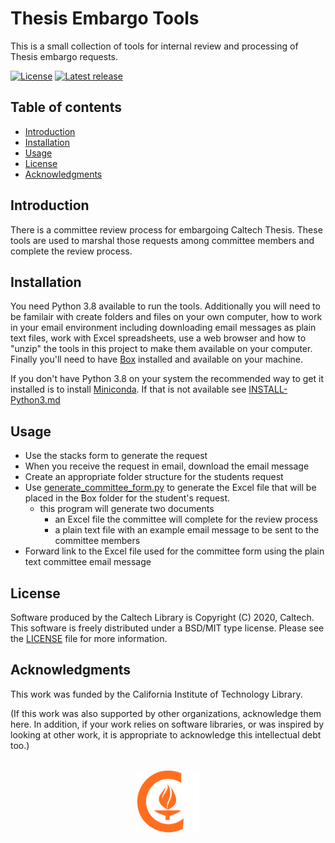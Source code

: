 Thesis Embargo Tools
=====================================================

This is a small collection of tools for internal review and processing 
of Thesis embargo requests.

[![License](https://img.shields.io/badge/License-BSD%203--Clause-blue.svg?style=flat-square)](https://choosealicense.com/licenses/bsd-3-clause)
[![Latest release](https://img.shields.io/github/v/release/caltechlibrary/template.svg?style=flat-square&color=b44e88)](https://github.com/caltechlibrary/thesis_embargo_tools/releases)


Table of contents
-----------------

* [Introduction](#introduction)
* [Installation](#installation)
* [Usage](#usage)
* [License](#license)
* [Acknowledgments](#authors-and-acknowledgments)


Introduction
------------

There is a committee review process for embargoing Caltech Thesis.
These tools are used to marshal those requests among committee 
members and complete the review process.


Installation
------------

You need Python 3.8 available to run the tools. Additionally
you will need to be familair with create folders and files on your
own computer, how to work in your email environment including
downloading email messages as plain text files,
work with Excel spreadsheets, use a web browser and how to "unzip"
the tools in this project to make them available on your computer.
Finally you'll need to have [Box](https://www.imss.caltech.edu/box) 
installed and available on your machine.

If you don't have Python 3.8 on your system the recommended
way to get it installed is to install [Miniconda](https://docs.conda.io/en/latest/miniconda.html). If that
is not available see [INSTALL-Python3.md](INSTALL-Python3.md) 


Usage
-----

+ Use the stacks form to generate the request
+ When you receive the request in email, download the email message
+ Create an appropriate folder structure for the students request
+ Use [generate_committee_form.py](docs/generate_committee_form.md) to generate the Excel file that will be placed in the Box folder for the student's request.
    + this program will generate two documents
        + an Excel file the committee will complete for the review process
        + a plain text file with an example email message to be sent to the committee members
+ Forward link to the Excel file used for the committee form using the plain text committee email message


License
-------

Software produced by the Caltech Library is Copyright (C) 2020, Caltech.  This software is freely distributed under a BSD/MIT type license.  Please see the [LICENSE](LICENSE) file for more information.


Acknowledgments
---------------

This work was funded by the California Institute of Technology Library.

(If this work was also supported by other organizations, acknowledge them here.  In addition, if your work relies on software libraries, or was inspired by looking at other work, it is appropriate to acknowledge this intellectual debt too.)

<div align="center">
  <br>
  <a href="https://www.caltech.edu">
    <img width="100" height="100" src=".graphics/caltech-round.png">
  </a>
</div>
